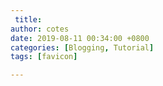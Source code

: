 ```yaml
---
 title:
author: cotes
date: 2019-08-11 00:34:00 +0800
categories: [Blogging, Tutorial]
tags: [favicon]

---
```


#  